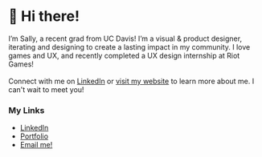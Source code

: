 <h1>👋 Hi there!</h1>
<p>I’m Sally, a recent grad from UC Davis! I’m a visual & product designer, iterating and designing to create a lasting impact in my community. I love games and UX, and recently completed a UX design internship at Riot Games!<br><br>Connect with me on <a href="https://linkedin.com/in/shjkim/">LinkedIn</a> or <a href="https://kongee.info">visit my website</a> to learn more about me. I can't wait to meet you!</p>
<h3>My Links</h3>
<ul>
  <li><a href="https://linkedin.com/in/shjkim/">LinkedIn</a></li>
  <li><a href="https://kongee.info/">Portfolio</a></li>
  <li><a href="mailto:sallykim0929@gmail.com">Email me!</a></li>
</ul>

<!---
kongee-illust/kongee-illust is a ✨ special ✨ repository because its `README.md` (this file) appears on your GitHub profile.
You can click the Preview link to take a look at your changes.
--->
